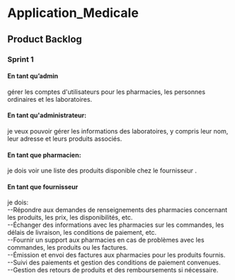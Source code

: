# Application_Medicale
## Product Backlog
### Sprint 1

#### En tant qu’admin 
gérer les comptes d'utilisateurs pour les pharmacies, les personnes ordinaires et les laboratoires.



#### En tant qu'administrateur:
je veux pouvoir gérer les informations des laboratoires, y compris leur nom, leur adresse et leurs produits associés.

#### En tant que pharmacien:  

je dois voir une liste  des produits disponible chez le fournisseur .  

#### En tant que fournisseur  

je dois:  
--Répondre aux demandes de renseignements des pharmacies concernant les produits, les prix, les disponibilités, etc.  
--Échanger des informations avec les pharmacies sur les commandes, les délais de livraison, les conditions de paiement, etc.  
--Fournir un support aux pharmacies en cas de problèmes avec les commandes, les produits ou les factures.  
--Émission et envoi des factures aux pharmacies pour les produits fournis.  
--Suivi des paiements et gestion des conditions de paiement convenues.  
--Gestion des retours de produits et des remboursements si nécessaire.   

